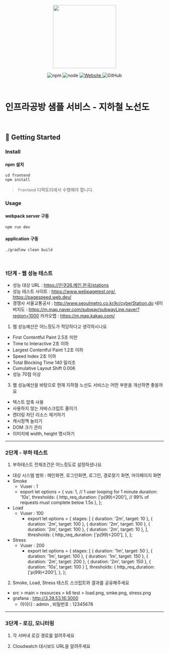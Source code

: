 <p align="center">
    <img width="200px;" src="https://raw.githubusercontent.com/woowacourse/atdd-subway-admin-frontend/master/images/main_logo.png"/>
</p>
<p align="center">
  <img alt="npm" src="https://img.shields.io/badge/npm-%3E%3D%205.5.0-blue">
  <img alt="node" src="https://img.shields.io/badge/node-%3E%3D%209.3.0-blue">
  <a href="https://edu.nextstep.camp/c/R89PYi5H" alt="nextstep atdd">
    <img alt="Website" src="https://img.shields.io/website?url=https%3A%2F%2Fedu.nextstep.camp%2Fc%2FR89PYi5H">
  </a>
  <img alt="GitHub" src="https://img.shields.io/github/license/next-step/atdd-subway-service">
</p>

<br>

# 인프라공방 샘플 서비스 - 지하철 노선도

<br>

## 🚀 Getting Started

### Install
#### npm 설치
```
cd frontend
npm install
```
> `frontend` 디렉토리에서 수행해야 합니다.

### Usage
#### webpack server 구동
```
npm run dev
```
#### application 구동
```
./gradlew clean build
```
<br>


### 1단계 - 웹 성능 테스트
- 성능 대상 URL : https://인쿠26.메인.한국/stations
- 성능 테스트 사이트 : https://www.webpagetest.org/, https://pagespeed.web.dev/
- 경쟁사
  서울교통공사 : http://www.seoulmetro.co.kr/kr/cyberStation.do
  네이버지도 : https://m.map.naver.com/subway/subwayLine.naver?region=1000
  카카오맵 : https://m.map.kakao.com/

1. 웹 성능예산은 어느정도가 적당하다고 생각하시나요
- First Contentful Paint 2.5초 미만
- Time to Interactive 2초 이하
- Largest Contentful Paint 1.2초 이하
- Speed Index 2초 이하
- Total Blocking Time 140 밀리초
- Cumulative Layout Shift 0.006
- 성능 70점 이상

3. 웹 성능예산을 바탕으로 현재 지하철 노선도 서비스는 어떤 부분을 개선하면 좋을까요
- 텍스트 압축 사용
- 사용하지 않는 자바스크립트 줄이기
- 렌더링 차단 리소스 제거하기
- 캐시정책 늘리기
- DOM 크기 관리
- 이미지에 width, height 명시하기

---

### 2단계 - 부하 테스트
1. 부하테스트 전제조건은 어느정도로 설정하셨나요
- 대상 시스템 범위 : 메인화면, 로그인화면, 로그인, 경로찾기 화면, 마이페이지 화면
- Smoke
  - Vuser : 1
  - export let options = {
    vus: 1, // 1 user looping for 1 minute
    duration: '10s',
    thresholds: {
    http_req_duration: ['p(99)<200'], // 99% of requests must complete below 1.5s
    },
    };
- Load
  - Vuser : 100
    - export let options = {
      stages: [
      { duration: '2m', target: 10 },
      { duration: '2m', target: 100 },
      { duration: '2m', target: 100 },
      { duration: '2m', target: 100 },
      { duration: '2m', target: 10 },
      ],
      thresholds: {
      http_req_duration: ['p(99)<200'],
      },
      };
- Stress
  - Vuser : 200
    - export let options = {
      stages: [
      { duration: '1m', target: 50 },
      { duration: '1m', target: 100 },
      { duration: '1m', target: 150 },
      { duration: '2m', target: 200 },
      { duration: '2m', target: 150 },
      { duration: '10s', target: 100 }
      ],
      thresholds: {
      http_req_duration: ['p(99)<200'],
      },
      };

2. Smoke, Load, Stress 테스트 스크립트와 결과를 공유해주세요
- src > main > resources > k6 test > load.png, smke.png, stress.png
- grafana : http://3.39.53.16:3000
  - 아이디 : admin , 비밀번호 : 12345678
---


### 3단계 - 로깅, 모니터링
1. 각 서버내 로깅 경로를 알려주세요

2. Cloudwatch 대시보드 URL을 알려주세요

